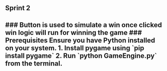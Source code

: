 <h2>Sprint 2<h2>
### Button is used to simulate a win
once clicked win logic will run for winning the game
### Prerequisites
Ensure you have Python installed on your system.
1. Install pygame using `pip install pygame`
2. Run `python GameEngine.py` from the terminal.